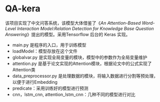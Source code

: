 # QA-kera

该项目实现了中文问答系统，该模型大体借鉴了《*An Attention-Based Word-Level Interaction Model:Relation Detection for Knowledge Base Question Answering*》提出的模型。采用Tensorflow 后台的 Keras 实现。

- main.py 是程序的入口，用于训练模型
- loadModel：模型存放在这个文件
- globalvar.py 是实现全局变量的模块，模型中的参数作为全局变量维护
- attention.py 是基于论文实现的Attention模块，根据论文中的公式实现了Attention类
- data_preprocessor.py 是处理数据的模块，将输入数据进行分割等预处理，以便于进行Embedding
- predicate：采用训练好的模型进行预测
- cnn，lstm_cnn, attention_lstm_cnn：几种不同的模型进行对比

